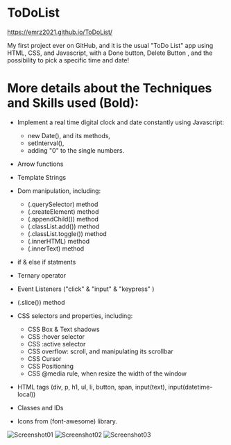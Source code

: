 # ToDoList
https://emrz2021.github.io/ToDoList/

My first project ever on GitHub, and it is the usual "ToDo List" app using HTML, CSS, and Javascript, with a Done button, Delete Button , and the possibility to pick a specific time and date!

# More details about the Techniques and Skills used (Bold):
- Implement a real time digital clock and date constantly using Javascript:
	- new Date(), and its methods,
	- setInterval(),
	- adding "0" to the single numbers.
- Arrow functions
- Template Strings
- Dom manipulation, including:
	- (.querySelector) method
	- (.createElement) method
	- (.appendChild()) method
	- (.classList.add()) method
	- (.classList.toggle()) method
	- (.innerHTML) method
	- (.innerText) method
- if & else if statments
- Ternary operator
- Event Listeners ("click" & "input" & "keypress" )
- (.slice()) method

- CSS selectors and properties, including:
	- CSS Box & Text shadows
	- CSS :hover selector
	- CSS :active selector
	- CSS overflow: scroll, and manipulating its scrollbar
	- CSS Cursor
	- CSS Positioning
	- CSS @media rule, when resize the width of the window

- HTML tags (div, p, h1, ul, li, button, span, input(text), input(datetime-local))
- Classes and IDs
- Icons from (font-awesome) library.

![Screenshot01](https://user-images.githubusercontent.com/93922346/169599774-cff6fe1e-efff-4d83-bdee-3f1f1b0bd57a.JPG)
![Screenshot02](https://user-images.githubusercontent.com/93922346/169599794-d213a752-57ca-4967-8666-8a03ae2cb2ab.JPG)
![Screenshot03](https://user-images.githubusercontent.com/93922346/169599806-8268bf75-8524-418d-92a3-c5509e9c7dfc.JPG)
